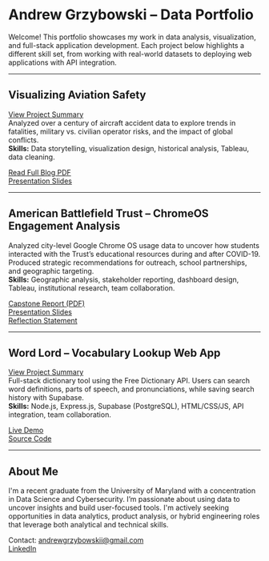 # Andrew Grzybowski – Data Portfolio

Welcome! This portfolio showcases my work in data analysis, visualization, and full-stack application development. Each project below highlights a different skill set, from working with real-world datasets to deploying web applications with API integration.

---

## Visualizing Aviation Safety

[View Project Summary](./VisUMD_Aviation_Safety/summary.md)  
Analyzed over a century of aircraft accident data to explore trends in fatalities, military vs. civilian operator risks, and the impact of global conflicts.  
**Skills:** Data storytelling, visualization design, historical analysis, Tableau, data cleaning.

[Read Full Blog PDF](./VisUMD_Aviation_Safety/VisUMD_Blog_Grzy.pdf)  
[Presentation Slides](./VisUMD_Aviation_Safety/Aviation_DataStory_Grzybowski.pdf)

---

## American Battlefield Trust – ChromeOS Engagement Analysis

Analyzed city-level Google Chrome OS usage data to uncover how students interacted with the Trust’s educational resources during and after COVID-19. Produced strategic recommendations for outreach, school partnerships, and geographic targeting.  
**Skills:** Geographic analysis, stakeholder reporting, dashboard design, Tableau, institutional research, team collaboration.

[Capstone Report (PDF)](./ABT_ChromeOS_Analysis/ABT_Capstone_Report_Grzybowski.pdf)  
[Presentation Slides](./ABT_ChromeOS_Analysis/ABT_Capstone_Presentation_Grzybowski.pdf)  
[Reflection Statement](./ABT_ChromeOS_Analysis/ABT_Capstone_Reflection_Grzybowski.pdf)

---

## Word Lord – Vocabulary Lookup Web App

[View Project Summary](./WordLord_App/summary.md)  
Full-stack dictionary tool using the Free Dictionary API. Users can search word definitions, parts of speech, and pronunciations, while saving search history with Supabase.  
**Skills:** Node.js, Express.js, Supabase (PostgreSQL), HTML/CSS/JS, API integration, team collaboration.

[Live Demo](https://inst-377-group-project-final.vercel.app/)  
[Source Code](https://github.com/ARGrzybowski/INST377-Group-Project-Final)

---

## About Me

I'm a recent graduate from the University of Maryland with a concentration in Data Science and Cybersecurity. I’m passionate about using data to uncover insights and build user-focused tools. I'm actively seeking opportunities in data analytics, product analysis, or hybrid engineering roles that leverage both analytical and technical skills.

Contact: andrewgrzybowskii@gmail.com  
[LinkedIn](https://www.linkedin.com/in/andrew-grzybowski)

